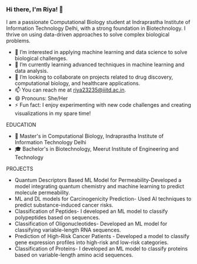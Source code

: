 ### Hi there, I'm Riya! 👋

I am a passionate Computational Biology student at Indraprastha Institute of Information Technology Delhi, with a strong foundation in Biotechnology. I thrive on using data-driven approaches to solve complex biological problems.

- 👀 I’m interested in applying machine learning and data science to solve biological challenges.
- 🌱 I’m currently learning advanced techniques in machine learning and data analysis.
- 💞️ I’m looking to collaborate on projects related to drug discovery, computational biology, and healthcare applications.
- 📫 You can reach me at riya23235@iiitd.ac.in.
- 😄 Pronouns: She/Her
- ⚡ Fun fact: I enjoy experimenting with new code challenges and creating visualizations in my spare time!

EDUCATION
- 🔬 Master's in Computational Biology, Indraprastha Institute of Information Technology Delhi
- 🎓 Bachelor's in Biotechnology, Meerut Institute of Engineering and Technology

PROJECTS

- Quantum Descriptors Based ML Model for Permeability-Developed a model integrating quantum chemistry and machine learning to predict molecule permeability.
- ML and DL models for Carcinogenicity Prediction- Used AI techniques to predict substance-induced cancer risks.
- Classification of Peptides- I developed an ML model to classify polypeptides based on sequences.
- Classification of Oligonucleotides- Developed an ML model for classifying variable-length RNA sequences.
- Prediction of High-Risk Cancer Patients - Developed a model to classify gene expression profiles into high-risk and low-risk categories.
- Classification of Proteins- I developed an ML model to classify proteins based on variable-length amino acid sequences.




<!---
Riyamogha27/Riyamogha27 is a ✨ special ✨ repository because its `README.md` (this file) appears on your GitHub profile.
You can click the Preview link to take a look at your changes.
--->
